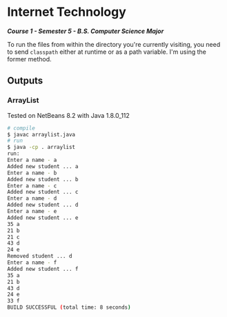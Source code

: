 # Internet Technology

**_Course 1 - Semester 5 - B.S. Computer Science Major_**

To run the files from within the directory you're currently visiting, you need to send `classpath` either at runtime or as a path variable. I'm using the former method.

## Outputs

### ArrayList

Tested on NetBeans 8.2 with Java 1.8.0_112

```sh
# compile
$ javac arraylist.java
# run
$ java -cp . arraylist
run:
Enter a name - a
Added new student ... a
Enter a name - b
Added new student ... b
Enter a name - c
Added new student ... c
Enter a name - d
Added new student ... d
Enter a name - e
Added new student ... e
35 a
21 b
21 c
43 d
24 e
Removed student ... d
Enter a name - f
Added new student ... f
35 a
21 b
43 d
24 e
33 f
BUILD SUCCESSFUL (total time: 8 seconds)

```

